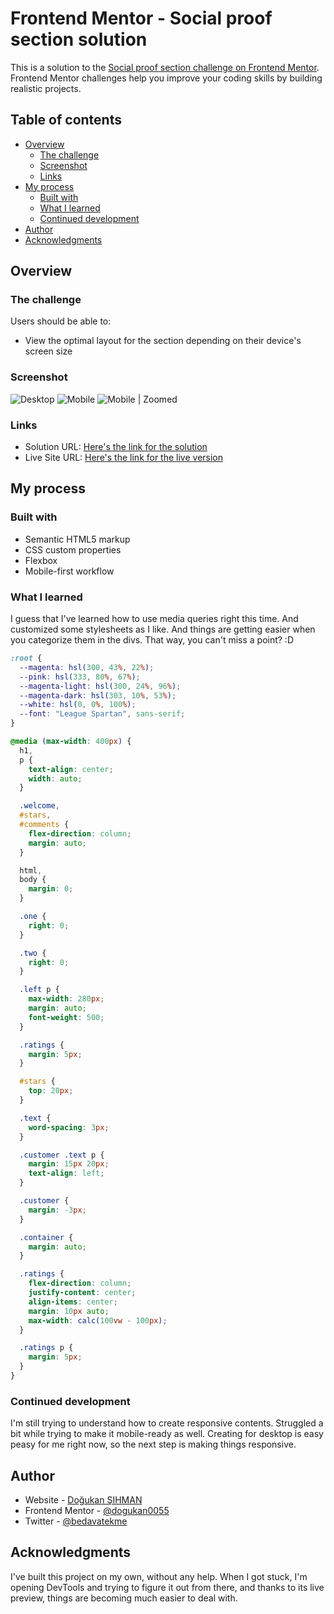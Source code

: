 # Frontend Mentor - Social proof section solution

This is a solution to the [Social proof section challenge on Frontend Mentor](https://www.frontendmentor.io/challenges/social-proof-section-6e0qTv_bA). Frontend Mentor challenges help you improve your coding skills by building realistic projects.

## Table of contents

- [Overview](#overview)
  - [The challenge](#the-challenge)
  - [Screenshot](#screenshot)
  - [Links](#links)
- [My process](#my-process)
  - [Built with](#built-with)
  - [What I learned](#what-i-learned)
  - [Continued development](#continued-development)
- [Author](#author)
- [Acknowledgments](#acknowledgments)

## Overview

### The challenge

Users should be able to:

- View the optimal layout for the section depending on their device's screen size

### Screenshot

![Desktop](./screenshots/Screenshot_1.png)
![Mobile](./screenshots/Screenshot_2.png)
![Mobile | Zoomed](./screenshots/Screenshot_3.png)

### Links

- Solution URL: [Here's the link for the solution](https://your-solution-url.com)
- Live Site URL: [Here's the link for the live version](https://your-live-site-url.com)

## My process

### Built with

- Semantic HTML5 markup
- CSS custom properties
- Flexbox
- Mobile-first workflow

### What I learned

I guess that I've learned how to use media queries right this time. And customized some stylesheets as I like. And things are getting easier when you categorize them in the divs. That way, you can't miss a point? :D

```css
:root {
  --magenta: hsl(300, 43%, 22%);
  --pink: hsl(333, 80%, 67%);
  --magenta-light: hsl(300, 24%, 96%);
  --magenta-dark: hsl(303, 10%, 53%);
  --white: hsl(0, 0%, 100%);
  --font: "League Spartan", sans-serif;
}

@media (max-width: 400px) {
  h1,
  p {
    text-align: center;
    width: auto;
  }

  .welcome,
  #stars,
  #comments {
    flex-direction: column;
    margin: auto;
  }

  html,
  body {
    margin: 0;
  }

  .one {
    right: 0;
  }

  .two {
    right: 0;
  }

  .left p {
    max-width: 280px;
    margin: auto;
    font-weight: 500;
  }

  .ratings {
    margin: 5px;
  }

  #stars {
    top: 20px;
  }

  .text {
    word-spacing: 3px;
  }

  .customer .text p {
    margin: 15px 20px;
    text-align: left;
  }

  .customer {
    margin: -3px;
  }

  .container {
    margin: auto;
  }

  .ratings {
    flex-direction: column;
    justify-content: center;
    align-items: center;
    margin: 10px auto;
    max-width: calc(100vw - 100px);
  }

  .ratings p {
    margin: 5px;
  }
}
```

### Continued development

I'm still trying to understand how to create responsive contents. Struggled a bit while trying to make it mobile-ready as well. Creating for desktop is easy peasy for me right now, so the next step is making things responsive.

## Author

- Website - [Doğukan ŞIHMAN](https://dogukansportfolio.w3spaces.com/)
- Frontend Mentor - [@dogukan0055](https://www.frontendmentor.io/profile/dogukan0055)
- Twitter - [@bedavatekme](https://www.twitter.com/bedavatekme)

## Acknowledgments

I've built this project on my own, without any help. When I got stuck, I'm opening DevTools and trying to figure it out from there, and thanks to its live preview, things are becoming much easier to deal with.

